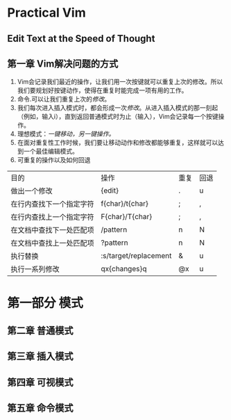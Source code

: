 # Practical Vim
## Edit Text at the Speed of Thought

## 第一章 Vim解决问题的方式

1. Vim会记录我们最近的操作，让我们用一次按键就可以重复上次的修改。所以我们要规划好按键动作，使得在重复时能完成一项有用的工作。
2. 命令.可以让我们重复上次的*修改*。
3. 我们每次进入插入模式时，都会形成一次*修改*。从进入插入模式的那一刻起（例如，输入i），直到返回普通模式时为止（输入<Esc>），Vim会记录每一个按键操作。
4. 理想模式：*一键移动，另一键操作。*
5. 在面对重复性工作时候，我们要让移动动作和修改都能够重复，这样就可以达到一个最佳编辑模式。 
6. 可重复的操作以及如何回退

<table>
<tr>
<td>目的</td>
<td>操作</td>
<td>重复</td>
<td>回退</td>
</tr>
<tr>
<td>做出一个修改</td>
<td>{edit}</td>
<td>.</td>
<td>u</td>
</tr>
<tr>
<td>在行内查找下一个指定字符</td>
<td>f{char}/t{char}</td>
<td>;</td>
<td>,</td>
</tr>
<tr>
<td>在行内查找上一个指定字符</td>
<td>F{char}/T{char}</td>
<td>;</td>
<td>,</td>
</tr>
<tr>
<td>在文档中查找下一处匹配项</td>
<td>/pattern<CR></td>
<td>n</td>
<td>N</td>
</tr>
<tr>
<td>在文档中查找上一处匹配项</td>
<td>?pattern<CR></td>
<td>n</td>
<td>N</td>
</tr>
<tr>
<td>执行替换</td>
<td>:s/target/replacement</td>
<td>&</td>
<td>u</td>
</tr>
<tr>
<td>执行一系列修改</td>
<td>qx{changes}q</td>
<td>@x</td>
<td>u</td>
</tr>
</table>

# 第一部分 模式

## 第二章 普通模式

## 第三章 插入模式
## 第四章 可视模式
## 第五章 命令模式
